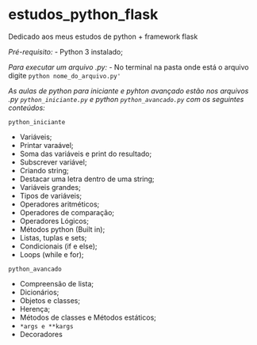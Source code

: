 # estudos_python_flask
Dedicado aos meus estudos de python + framework flask

*Pré-requisito:*
    - Python 3 instalado;

*Para executar um arquivo .py:*
    - No terminal na pasta onde está o arquivo digite `python nome_do_arquivo.py'`

*As aulas de python para iniciante e pyhton avançado estão nos arquivos .py `python_iniciante.py` e python `python_avancado.py` com os seguintes conteúdos:*

`python_iniciante`
  - Variáveis;
  - Printar varaável;
  - Soma das variáveis e print do resultado;
  - Subscrever variável;
  - Criando string;
  - Destacar uma letra dentro de uma string;
  - Variáveis grandes;
  - Tipos de variáveis;
  - Operadores aritméticos;
  - Operadores de comparação;
  - Operadores Lógicos;
  - Métodos python (Built in);
  - Listas, tuplas e sets;
  - Condicionais (if e else);
  - Loops (while e for);

 `python_avancado`
  - Compreensão de lista;
  - Dicionários;
  - Objetos e classes;
  - Herença;
  - Métodos de classes e Métodos estáticos;
  - `*args e **kargs`
  - Decoradores

